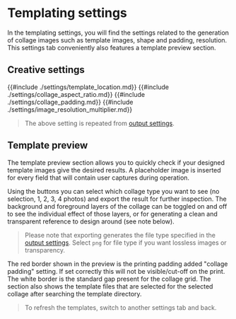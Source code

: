 # Templating settings
In the templating settings, you will find the settings related to the generation of collage images such as template images, shape and padding, resolution. This settings tab conveniently also features a template preview section.

## Creative settings
{{#include ./settings/template_location.md}}
{{#include ./settings/collage_aspect_ratio.md}}
{{#include ./settings/collage_padding.md}}
{{#include ./settings/image_resolution_multiplier.md}}
> The above setting is repeated from [output settings](settings_output.md).

## Template preview
The template preview section allows you to quickly check if your designed template images give the desired results. A placeholder image is inserted for every field that will contain user captures during operation.

Using the buttons you can select which collage type you want to see (no selection, 1, 2, 3, 4 photos) and export the result for further inspection. The background and foreground layers of the collage can be toggled on and off to see the individual effect of those layers, or for generating a clean and transparent reference to design around (see note below).

> Please note that exporting generates the file type specified in the [output settings](settings_output.md). Select `png` for file type if you want lossless images or transparency.

The red border shown in the preview is the printing padding added "collage padding" setting. If set correctly this will not be visible/cut-off on the print. The white border is the standard gap present for the collage grid. The section also shows the template files that are selected for the selected collage after searching the template directory.

> To refresh the templates, switch to another settings tab and back.
